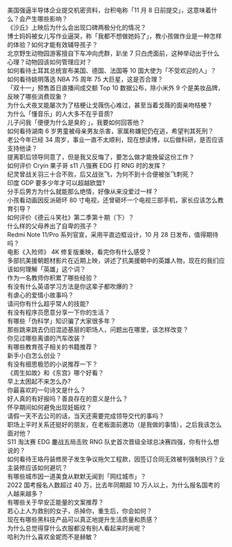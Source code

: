 美国强逼半导体企业提交机密资料，台积电称「11 月 8 日前提交」，这意味着什么？会产生哪些影响？  
《沙丘》上映后为什么会出现口碑两极分化的情况？  
博士妈妈被女儿写作业逼哭，称「我都不想做她妈了」，教小孩做作业是一种怎样的体验？如何才能有效辅导孩子？  
北京野生动物园游客擅自下车冲向虎群，趴坐 7 只白虎面前，这种举动出于什么心理？动物园该如何管理应对？  
如何看待土耳其总统宣布美国、德国、法国等 10 国大使为「不受欢迎的人」？  
如何看待姚明落选 NBA 75 周年 75 大巨星，这是否合理？  
「双十一」预售首日直播间成交额 Top 10 数据公布，除小米外 9 个是美妆品牌，反映了哪些消费现象？  
为什么犬夜叉能屡次为了桔梗让戈薇伤心难过，甚至当着戈薇的面亲吻桔梗？  
为什么「懂音乐」的人大多不在乎音质?  
儿子问我「便便为什么是臭的 」，我要如何回答他？  
如何看待湖南 6 岁男童被母亲男友杀害，家属称嫌犯仍在逃，希望判其死刑？  
老公今年已经 34 周岁，事业一直不太顺利，现在想读博，以后做科研，是否应该支持他读？  
提离职后领导同意了，但是我又反悔了，要怎么做才能挽留这份工作？  
如何评价 Cryin 果子哥 s11 八强赛 EDG 打 RNG 时的发挥？  
纪灵曾战关羽三十合不败，后又战张飞，为何不到十合便被张飞刺死？  
印度 GDP 要多少年才可以超越欧盟?  
分手后男方为什么就能那么绝情，好像从来没爱过一样？  
小孩看动画因反派砸坏 80 寸电视，还曾砸坏一个电视三部手机，家长应该怎么教育引导？  
如何评价《德云斗笑社》第二季第十期（下）？  
什么样的父母养出了自卑的孩子？  
Redmi Note 11/Pro 系列官宣，采用平直边框设计，10 月 28 日发布，值得期待吗？  
电影《入殓师》 4K 修复版重映，看完你有什么感受？  
多部抗美援朝题材影片在近期上映，讲述了抗美援朝中的英雄人物，现在的我们应该如何理解「英雄」这个词？  
作为一名教师你积累了哪些经验？  
有没有什么英语学习方法是你这辈子都吹爆的？  
有虐心的爱情小故事吗？  
请问你有什么超乎常人的技能?  
有没有程序员愿意分享一下你的生活？  
有哪些「伪科学」知识骗了大家很多年？  
那些跳来跳去仍旧混迹基层的职场人，问题出在哪里，该怎样改变？  
你见过哪些离谱的汽车改装？  
有哪些教育孩子相关的书籍推荐？  
新手小白怎么创业？  
有没有细思极恐的小说推荐一下？  
《周生如故》和《东宫》哪个好看？  
早上太困起不来怎么办?  
你最喜欢的一句诗文是什么？  
好人真的有好报吗？善良存在的意义是什么？  
怀孕期间如何避免出现妊娠纹？  
请假一天不去公司的话，当天还需要完成领导交代的事吗？  
职场上平时关系还挺好的朋友，在老板面前邀功（是我做的事情），之后我该怎么面对他？  
S11 淘汰赛 EDG 鏖战五局击败 RNG 队史首次晋级全球总决赛四强，你有什么想说的？  
如何看待王珞丹装修房子发生争议拖欠工程款，因签订合同无效被判强制执行？业主装修应该如何避坑？  
有哪些城市因一道美食从默默无闻到「网红城市」？  
2022 国考报名人数超过 40 万，比去年同期超 10 万人以上，为什么报名国考的人越来越多？  
有哪些关于早安正能量的文案推荐？  
若心上人为救别的女子，杀掉你，重生后，你会如何？  
现在有哪些黑科技产品可以真正地提升生活质量和质感？  
为什么总觉得穿什么衣服都没有别人看起来时尚呢？  
哈利为什么喜欢金妮而不是赫敏？  

